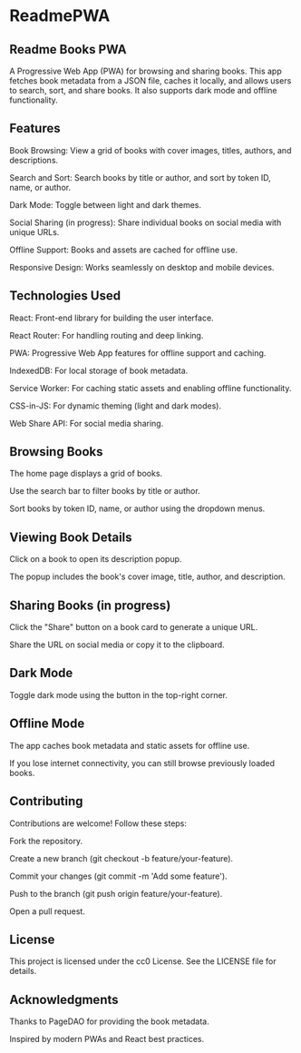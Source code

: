 # ReadmePWA

## Readme Books PWA
A Progressive Web App (PWA) for browsing and sharing books. This app fetches book metadata from a JSON file, caches it locally, and allows users to search, sort, and share books. It also supports dark mode and offline functionality.

## Features
Book Browsing: View a grid of books with cover images, titles, authors, and descriptions.

Search and Sort: Search books by title or author, and sort by token ID, name, or author.

Dark Mode: Toggle between light and dark themes.

Social Sharing (in progress): Share individual books on social media with unique URLs.

Offline Support: Books and assets are cached for offline use.

Responsive Design: Works seamlessly on desktop and mobile devices.

## Technologies Used
React: Front-end library for building the user interface.

React Router: For handling routing and deep linking.

PWA: Progressive Web App features for offline support and caching.

IndexedDB: For local storage of book metadata.

Service Worker: For caching static assets and enabling offline functionality.

CSS-in-JS: For dynamic theming (light and dark modes).

Web Share API: For social media sharing.


## Browsing Books
The home page displays a grid of books.

Use the search bar to filter books by title or author.

Sort books by token ID, name, or author using the dropdown menus.

## Viewing Book Details
Click on a book to open its description popup.

The popup includes the book's cover image, title, author, and description.

## Sharing Books (in progress)
Click the "Share" button on a book card to generate a unique URL.

Share the URL on social media or copy it to the clipboard.

## Dark Mode
Toggle dark mode using the button in the top-right corner.

## Offline Mode
The app caches book metadata and static assets for offline use.

If you lose internet connectivity, you can still browse previously loaded books.

## Contributing
Contributions are welcome! Follow these steps:

Fork the repository.

Create a new branch (git checkout -b feature/your-feature).

Commit your changes (git commit -m 'Add some feature').

Push to the branch (git push origin feature/your-feature).

Open a pull request.

## License
This project is licensed under the cc0 License. See the LICENSE file for details.

## Acknowledgments
Thanks to PageDAO for providing the book metadata.

Inspired by modern PWAs and React best practices.



